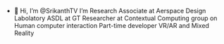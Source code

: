 - 👋 Hi, I’m @SrikanthTV
I’m Research Associate at Aerspace Design Labolatory ASDL at GT
Researcher at Contextual Computing group on  Human computer interaction
Part-time developer VR/AR and Mixed Reality



<!---
SrikanthTV/SrikanthTV is a ✨ special ✨ repository because its `README.md` (this file) appears on your GitHub profile.
You can click the Preview link to take a look at your changes.
--->
